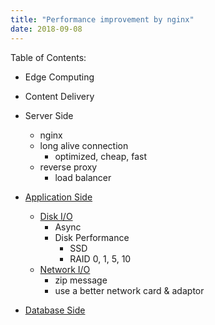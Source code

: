 ```yaml
---
title: "Performance improvement by nginx"
date: 2018-09-08
---
```


Table of Contents:
* Edge Computing
* Content Delivery 
* Server Side
  * nginx 
  * long alive connection
    * optimized, cheap, fast 
  * reverse proxy
    * load balancer 
* [Application Side]()  
    * [Disk I/O](#config-schema)
      * Async
      * Disk Performance  
        * SSD
        * RAID 0, 1, 5, 10    
    * [Network I/O](#loading-configuration)
      * zip message
      * use a better network card & adaptor 
   
* [Database Side]()



<!--stackedit_data:
eyJoaXN0b3J5IjpbLTEzMTcwNzEyOTksMjEzMDIwNDMzOCw3Mj
Q2NTEzNzMsLTE5NzA3NDIyODBdfQ==
-->